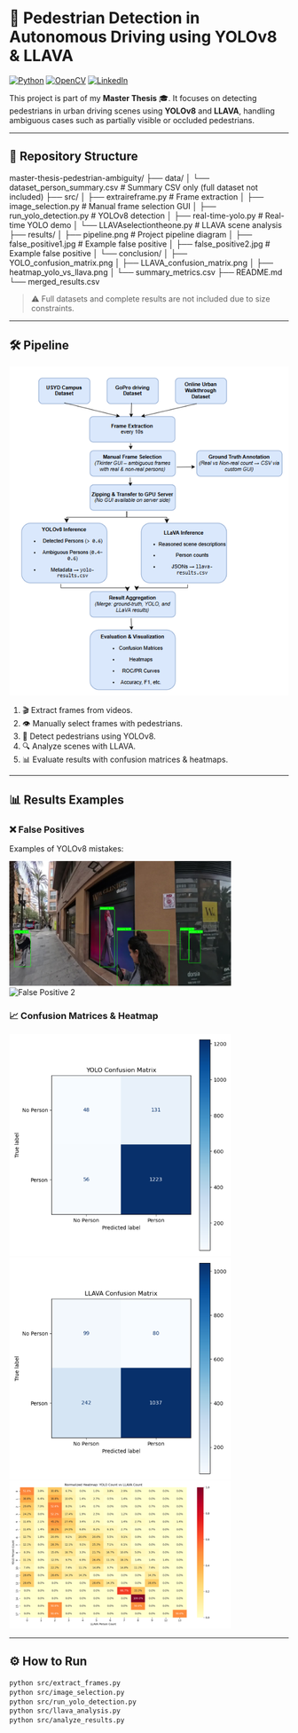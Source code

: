 # 🚶 Pedestrian Detection in Autonomous Driving using YOLOv8 & LLAVA

[![Python](https://img.shields.io/badge/Python-3.10-blue?logo=python)](https://www.python.org/)
[![OpenCV](https://img.shields.io/badge/OpenCV-4.8-blue?logo=opencv)](https://opencv.org/)
[![LinkedIn](https://img.shields.io/badge/LinkedIn-Profile-blue?logo=linkedin)](https://www.linkedin.com/in/serineben/)

This project is part of my **Master Thesis** 🎓. It focuses on detecting pedestrians in urban driving scenes using **YOLOv8** and **LLAVA**, handling ambiguous cases such as partially visible or occluded pedestrians.

---

## 📂 Repository Structure

master-thesis-pedestrian-ambiguity/
├── data/
│ └── dataset_person_summary.csv # Summary CSV only (full dataset not included)
├── src/
│ ├── extraireframe.py # Frame extraction
│ ├── image_selection.py # Manual frame selection GUI
│ ├── run_yolo_detection.py # YOLOv8 detection
│ ├── real-time-yolo.py # Real-time YOLO demo
│ └── LLAVAselectiontheone.py # LLAVA scene analysis
├── results/
│ ├── pipeline.png # Project pipeline diagram
│ ├── false_positive1.jpg # Example false positive
│ ├── false_positive2.jpg # Example false positive
│ └── conclusion/
│ ├── YOLO_confusion_matrix.png
│ ├── LLAVA_confusion_matrix.png
│ ├── heatmap_yolo_vs_llava.png
│ └── summary_metrics.csv
├── README.md
└── merged_results.csv


> ⚠️ Full datasets and complete results are not included due to size constraints.

---

## 🛠 Pipeline

<img src="images/pipeline.png" alt="Pipeline" width="600"/>

1. 🎬 Extract frames from videos.  
2. 👁️ Manually select frames with pedestrians.  
3. 🤖 Detect pedestrians using YOLOv8.  
4. 🔍 Analyze scenes with LLAVA.  
5. 📊 Evaluate results with confusion matrices & heatmaps.

---

## 📊 Results Examples

### ❌ False Positives

Examples of YOLOv8 mistakes:

<img src="images/yolo_false_positive1.jpg" alt="False Positive 1" width="400"/>
<img src="iamges/yolo_false_positive2.jpg" alt="False Positive 2" width="400"/>

### 📈 Confusion Matrices & Heatmap

<img src="results/conclusion/YOLO_confusion_matrix.png" alt="YOLO Confusion Matrix" width="400"/>
<img src="results/conclusion/LLAVA_confusion_matrix.png" alt="LLAVA Confusion Matrix" width="400"/>
<img src="results/conclusion/heatmap_yolo_vs_llava.png" alt="YOLO vs LLAVA Heatmap" width="400"/>

---

## ⚙ How to Run

```bash
python src/extract_frames.py
python src/image_selection.py
python src/run_yolo_detection.py
python src/llava_analysis.py
python src/analyze_results.py




